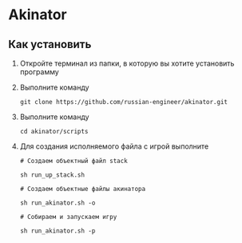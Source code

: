 # Akinator

## Как установить
1) Откройте терминал из папки, в которую вы хотите установить программу

2) Выполните команду
   ```
   git clone https://github.com/russian-engineer/akinator.git
   ```

4) Выполните команду
   ```
   cd akinator/scripts
   ```

6) Для создания исполняемого файла с игрой выполните
    
    ```# Создаем объектный файл stack```
    ```
    sh run_up_stack.sh
    ```
    ```# Создаем объектные файлы акинатора```
    ```
    sh run_akinator.sh -o
    ```
    ```# Собираем и запускаем игру```
    ```
    sh run_akinator.sh -p
    ```
